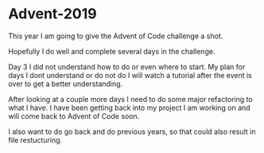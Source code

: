 # Advent-2019

This year I am going to give the Advent of Code challenge a shot.

Hopefully I do well and complete several days in the challenge.

Day 3 I did not understand how to do or even where to start.
My plan for days I dont understand or do not do I will watch a tutorial after the event is over to get a better understanding.

After looking at a couple more days I need to do some major refactoring to what I have.  I have been getting back into my project I am working on and will come back to Advent of Code soon.

I also want to do go back and do previous years, so that could also result in file restucturing.  
